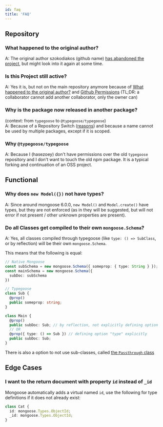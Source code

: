 ```yaml
---
id: faq
title: 'FAQ'
---
```


## Repository

### What happened to the original author?

A: The original author szokodiakos (github name) [has abandoned the project](https://github.com/szokodiakos/typegoose/issues/99#issuecomment-364639150), but might look into it again at some time.

### Is this Project still active?

A: Yes it is, but not on the main repository anymore because of [What happened to the original author?](#what-happened-to-the-original-author) and [Github Permissions](https://help.github.com/en/articles/permission-levels-for-a-user-account-repository) (TL;DR: a collaborator cannot add another collaborator, only the owner can)

### Why is the package now released in another package?

(context: from `typegoose` to `@typegoose/typegoose`)  
A: Because of a Repository Switch ([reasons](#is-this-project-still-active)) and because a name cannot be used by multiple packages, except if it is scoped.

### Why `@typegoose/typegoose`

A: Because I (hasezoey) don't have permissions over the old `typegoose` repository and I don't want to touch the old npm package. It is a typical forking and continuation of an OSS project.

## Functional

### Why does `new Model({})` not have types?

A: Since around mongoose 6.0.0, `new Model()` and `Model.create()` have types, but they are not enforced (as in they will be suggested, but will not error if not present / other unknown properties are present).

### Do all Classes get compiled to their own `mongoose.Schema`?

A: Yes, all classes compiled through typegoose (like `type: () => SubClass`, or by reflection) will be their own `mongoose.Schema`.

This means that the following is equal:

```ts
// Native Mongoose
const subSchema = new mongoose.Schema({ someprop: { type: String } });
const mainSchema = new mongoose.Schema({
  subDoc: subSchema
})

// Typegoose
class Sub {
  @prop()
  public someprop: string;
}

class Main {
  @prop()
  public subDoc: Sub; // by reflection, not explicitly defining option "type"
  // OR
  @prop({ type: () => Sub }) // defining option "type" explicitly
  public subDoc: Sub;
}
```

There is also a option to not use sub-classes, called [the `Passthrough` class](../api/decorators/prop.md#passthrough-class)

## Edge Cases

### I want to the return document with property `id` instead of `_id`

Mongoose automatically adds a virtual named `id`, use the following for type definitions if it does not already exist:

```ts
class Cat {
  id: mongoose.Types.ObjectId;
  _id: mongoose.Types.ObjectId;
}
```
